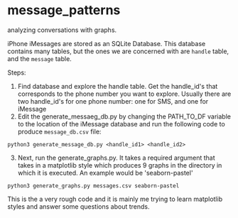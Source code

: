 # message_patterns

analyzing conversations with graphs.
 
iPhone iMessages are stored as an SQLite Database. This database contains many tables, but the ones we are concerned with are `handle` table, 
and the `message` table. 

Steps:
1) Find database and explore the handle table. Get the handle_id's that corresponds to the phone number you want to explore. Usually there are two handle_id's for
one phone number: one for SMS, and one for iMessage
2) Edit the generate_messaeg_db.py by changing the PATH_TO_DF variable to the location of the iMessage database and run the following code to produce `message_db.csv` file:
```
python3 generate_message_db.py <handle_id1> <handle_id2>
```
3) Next, run the generate_graphs.py. It takes a required argument that takes in a matplotlib style which produces 9 graphs in the directory in which it is executed. An example would be 'seaborn-pastel'
```
python3 generate_graphs.py messages.csv seaborn-pastel
```
This is the a very rough code and it is mainly me trying to learn matplotlib styles and answer some questions about trends.
